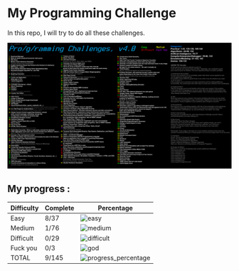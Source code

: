 [challenge_img]: programming_challenges.png
[progress_percentage]: https://progress-bar.dev/6

[easy]:https://progress-bar.dev/21
[medium]:https://progress-bar.dev/1
[difficult]:https://progress-bar.dev/0
[god]:https://progress-bar.dev/0

# My Programming Challenge

In this repo, I will try to do all these challenges.

![challenge_img]


## My progress : 

| Difficulty | Complete | Percentage             |
| ---------- | -------- | ---------------------- |
| Easy       |   8/37   | ![easy]                |
| Medium     |   1/76   | ![medium]              |
| Difficult  |   0/29   | ![difficult]           |
| Fuck you   |   0/3    | ![god]                 |
| TOTAL      |   9/145  | ![progress_percentage] |
